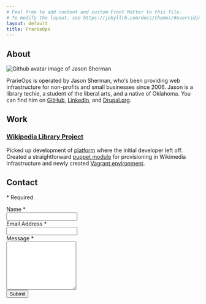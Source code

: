 ```yaml
---
# Feel free to add content and custom Front Matter to this file.
# To modify the layout, see https://jekyllrb.com/docs/themes/#overriding-theme-defaults
layout: default
title: PrarieOps
---
```


## About
![Github avatar image of Jason Sherman](https://avatars.githubusercontent.com/u/2986893)

PrarieOps is operated by Jason Sherman, who's been providing web infrastructure for non-profits and small businesses since 2006. Jason is a library techie, a student of the liberal arts, and a native of Oklahoma. You can find him on [GitHub](https://github.com/jsnshrmn), [LinkedIn](https://www.linkedin.com/in/jsnsherman/), and [Drupal.org](https://www.drupal.org/u/jsherman).

## Work

### [Wikipedia Library Project](https://wikipedialibrary.wmflabs.org/)
Picked up development of [platform](https://github.com/WikipediaLibrary/TWLight) where the initial developer left off. Created a straightforward [puppet module](https://github.com/WikipediaLibrary/twlight_puppet) for provisioning in Wikimedia infrastructure and newly created [Vagrant environment](https://github.com/WikipediaLibrary/twlight_vagrant).

## Contact
<span id="submit_msg"></span>
<div class="ss-required-asterisk">* Required</div>
<iframe name="hidden_iframe" id="hidden_iframe" style="display:none;" onload="if(submit_state) {window.location='/?submit=true';}"></iframe>
<form action="https://docs.google.com/forms/d/e/1FAIpQLSeLpMtg9RvO4jATSL4P9SNL-yLzPg2medKu2pCQ-p3objhMHw/formResponse?embedded=True" method="post" target="hidden_iframe" onsubmit="submit_state=true;" id="ss-form" autocomplete="on"><ol role="list" class="ss-question-list" style="padding-left: 0;">
<div class="ss-form-question errorbox-good" role="listitem">
<div dir="auto" class="ss-item ss-item-required ss-text"><div class="ss-form-entry">
<label class="ss-q-item-label" for="entry_976949438"><div class="ss-q-title">Name
<label for="itemView.getDomIdToLabel()" aria-label="(Required field)"></label>
<span class="ss-required-asterisk" aria-hidden="true">*</span></div>
<div class="ss-q-help ss-secondary-text" dir="auto"></div></label>
<input name="entry.976949438" value="" class="ss-q-short" id="entry_976949438" dir="auto" aria-label="Name  " aria-required="true" required="" title="" type="text">
<div class="error-message" id="1625751589_errorMessage"></div>
</div></div></div> <div class="ss-form-question errorbox-good" role="listitem">
<div dir="auto" class="ss-item ss-item-required ss-text"><div class="ss-form-entry">
<label class="ss-q-item-label" for="entry_1427289310"><div class="ss-q-title">Email Address
<label for="itemView.getDomIdToLabel()" aria-label="(Required field)"></label>
<span class="ss-required-asterisk" aria-hidden="true">*</span></div>
<div class="ss-q-help ss-secondary-text" dir="auto"></div></label>
<input name="entry.1427289310" value="" class="ss-q-short" id="entry_1427289310" dir="auto" aria-label="Email Address  Must be a valid email address" aria-required="true" required="" title="Must be a valid email address" type="email">
</div></div></div> <div class="ss-form-question errorbox-good" role="listitem">
<div dir="auto" class="ss-item ss-item-required ss-paragraph-text"><div class="ss-form-entry">
<label class="ss-q-item-label" for="entry_1531547001"><div class="ss-q-title">Message
<label for="itemView.getDomIdToLabel()" aria-label="(Required field)"></label>
<span class="ss-required-asterisk" aria-hidden="true">*</span></div>
<div class="ss-q-help ss-secondary-text" dir="auto"></div></label>
<textarea name="entry.1531547001" rows="8" cols="0" class="ss-q-long" id="entry_1531547001" dir="auto" aria-label="Message  " aria-required="true" required=""></textarea>
<div class="error-message" id="1796882813_errorMessage"></div>
</div></div></div>
<input name="pageHistory" value="0" type="hidden">
<input name="fbzx" value="-7098077781659914036" type="hidden">
<input name="submit" value="Submit" id="ss-submit" class="jfk-button jfk-button-action " type="submit">
</ol></form>
<script type="text/javascript">var submit_state=false;var url = new URL(window.location.href);var submit_msg=url.searchParams.get("submit"); if (submit_msg) { var submitted_span = document.getElementById("submit_msg"); submitted_span.textContent = "Your message was sent.";}</script>
